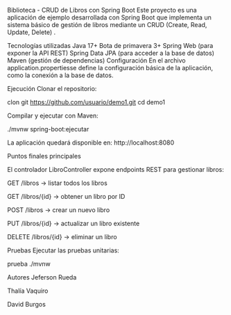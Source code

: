 Biblioteca - CRUD de Libros con Spring Boot
Este proyecto es una aplicación de ejemplo desarrollada con Spring Boot que implementa un sistema básico de gestión de libros mediante un CRUD (Create, Read, Update, Delete) .

Tecnologías utilizadas
Java 17+
Bota de primavera 3+
Spring Web (para exponer la API REST)
Spring Data JPA (para acceder a la base de datos)
Maven (gestión de dependencias)
Configuración
En el archivo application.propertiesse define la configuración básica de la aplicación, como la conexión a la base de datos.

Ejecución
Clonar el repositorio:

clon git https://github.com/usuario/demo1.git cd demo1

Compilar y ejecutar con Maven:

./mvnw spring-boot:ejecutar

La aplicación quedará disponible en: http://localhost:8080

Puntos finales principales

El controlador LibroController expone endpoints REST para gestionar libros:

GET /libros → listar todos los libros

GET /libros/{id} → obtener un libro por ID

POST /libros → crear un nuevo libro

PUT /libros/{id} → actualizar un libro existente

DELETE /libros/{id} → eliminar un libro

Pruebas
Ejecutar las pruebas unitarias:

prueba ./mvnw

Autores
Jeferson Rueda

Thalía Vaquiro

David Burgos
